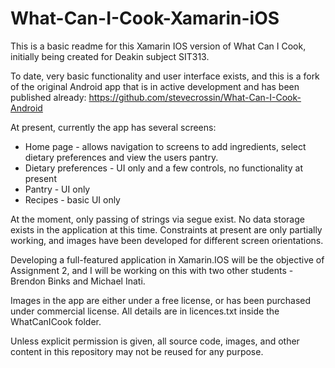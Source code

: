 # What-Can-I-Cook-Xamarin-iOS


This is a basic readme for this Xamarin IOS version of What Can I Cook, initially being created for Deakin subject SIT313.

To date, very basic functionality and user interface exists, and this is a fork of the original Android app that is in active development and has been published already: https://github.com/stevecrossin/What-Can-I-Cook-Android

At present, currently the app has several screens:

* Home page - allows navigation to screens to add ingredients, select dietary preferences and view the users pantry. 
* Dietary preferences - UI only and a few controls, no functionality at present
* Pantry - UI only
* Recipes - basic UI only

At the moment, only passing of strings via segue exist. No data storage exists in the application at this time. Constraints at present are only partially working, and images have been developed for different screen orientations.

Developing a full-featured application in Xamarin.IOS will be the objective of Assignment 2, and I will be working on this with two other students - Brendon Binks and Michael Inati.

Images in the app are either under a free license, or has been purchased under commercial license. All details are in licences.txt inside the WhatCanICook folder.

Unless explicit permission is given, all source code, images, and other content in this repository may not be reused for any purpose.
